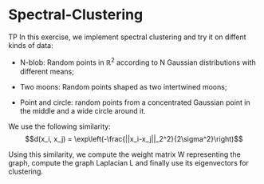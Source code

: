 # Spectral-Clustering
TP
In this exercise, we implement spectral clustering and try it on diffent kinds of data:

* N-blob: Random points in $\mathbb{R}^2$ according to N Gaussian distributions with different means;

* Two moons: Random points shaped as two intertwined moons;

* Point and circle: random points from a concentrated Gaussian point in the middle and a wide circle around it.

We use the following similarity:
$$d(x_i, x_j) = \exp\left(-\frac{||x_i-x_j||_2^2}{2\sigma^2}\right)$$

Using this similarity, we compute the weight matrix W representing the graph, compute the graph Laplacian L and finally use its eigenvectors for clustering.
